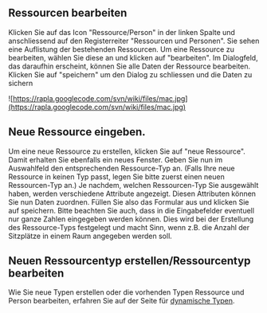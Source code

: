 ## Ressourcen bearbeiten ##
Klicken Sie auf das Icon "Ressource/Person" in der linken Spalte und anschliessend auf den Registerreiter "Ressourcen und Personen". Sie sehen eine Auflistung der bestehenden Ressourcen. Um eine Ressource zu bearbeiten, wählen Sie diese an und klicken auf "bearbeiten". Im Dialogfeld, das daraufhin erscheint, können Sie alle Daten der Ressource bearbeiten. Klicken Sie auf "speichern" um den Dialog zu schliessen und die Daten zu sichern

![https://rapla.googlecode.com/svn/wiki/files/mac.jpg](https://rapla.googlecode.com/svn/wiki/files/mac.jpg)

## Neue Ressource eingeben. ##

Um eine neue Ressource zu erstellen, klicken Sie auf "neue Ressource". Damit erhalten Sie ebenfalls ein neues Fenster. Geben Sie nun im Auswahlfeld den entsprechenden Ressource-Typ an. (Falls Ihre neue Ressource in keinen Typ passt, legen Sie bitte zuerst einen neuen Ressourcen-Typ an.) Je nachdem, welchen Ressourcen-Typ Sie ausgewählt haben, werden verschiedene Attribute angezeigt. Diesen Attributen können Sie nun Daten zuordnen. Füllen Sie also das Formular aus und klicken Sie auf speichern. Bitte beachten Sie auch, dass in die Eingabefelder eventuell nur ganze Zahlen eingegeben werden können. Dies wird bei der Erstellung des Ressource-Typs festgelegt und macht Sinn, wenn z.B. die Anzahl der Sitzplätze in einem Raum angegeben werden soll.

## Neuen Ressourcentyp erstellen/Ressourcentyp bearbeiten ##
Wie Sie neue Typen erstellen oder die vorhenden Typen Ressource und Person bearbeiten, erfahren Sie auf der Seite für [dynamische Typen](DynamischeTypen.md).